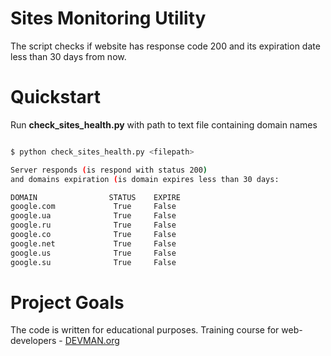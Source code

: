 # Sites Monitoring Utility

The script checks if website has response code 200 and its expiration date less than 30 days from now.


# Quickstart

Run **check_sites_health.py** with path to text file containing domain names

```bash

$ python check_sites_health.py <filepath>

Server responds (is respond with status 200)
and domains expiration (is domain expires less than 30 days:

DOMAIN                STATUS    EXPIRE
google.com             True     False
google.ua              True     False
google.ru              True     False
google.co              True     False
google.net             True     False
google.us              True     False
google.su              True     False

```


# Project Goals

The code is written for educational purposes. Training course for web-developers - [DEVMAN.org](https://devman.org)
